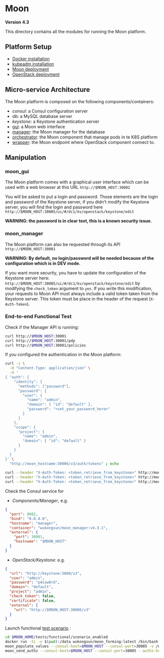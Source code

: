 # Moon
__Version 4.3__

This directory contains all the modules for running the Moon platform.

## Platform Setup
- [Docker installation](tools/moon_kubernetes/README.md)
- [kubeadm installation](tools/moon_kubernetes/README.md)
- [Moon deployment](tools/moon_kubernetes/README.md)
- [OpenStack deployment](tools/openstack/README.md)


## Micro-service Architecture
The Moon platform is composed on the following components/containers:
- *consul*: a Consul configuration server
- *db*: a MySQL database server
- *keystone*: a Keystone authentication server
- [gui](moon_gui/README.md): a Moon web interface
- [manager](moon_manager/README.md): the Moon manager for the database
- [orchestrator](moon_orchestrator/README.md): the Moon component that manage pods in te K8S platform
- [wrapper](moon_wrapper/README.md): the Moon endpoint where OpenStack component connect to.


## Manipulation
### moon_gui
The Moon platform comes with a graphical user interface which can be used with 
a web browser at this URL `http://$MOON_HOST:30002`

You will be asked to put a login and password. Those elements are the login and password 
of the Keystone server, if you didn't modify the Keystone server, you will find the 
login and password here `http://$MOON_HOST:30005/ui/#/dc1/kv/openstack/keystone/edit` 

**WARNING: the password is in clear text, this is a known security issue.**

### moon_manager
The Moon platform can also be requested through its API `http://$MOON_HOST:30001`

**WARNING: By default, no login/password will be needed because of 
the configuration which is in DEV mode.**

If you want more security, you have to update the configuration of the Keystone server here:
`http://$MOON_HOST:30005/ui/#/dc1/kv/openstack/keystone/edit` 
by modifying the `check_token` argument to `yes`.
If you write this modification, your requests to Moon API must always include a valid token 
taken from the Keystone server. This token must be place in the header of the request 
(`X-Auth-Token`).

### End-to-end Functional Test
Check if the Manager API is running:
```bash
curl http://$MOON_HOST:30001
curl http://$MOON_HOST:30001/pdp
curl http://$MOON_HOST:30001/policies
```
    
If you configured the authentication in the Moon platform:
```bash
curl -i \
  -H "Content-Type: application/json" \
  -d '
{ "auth": {
    "identity": {
      "methods": ["password"],
      "password": {
        "user": {
          "name": "admin",
          "domain": { "id": "default" },
          "password": "<set_your_password_here>"
        }
      }
    },
    "scope": {
      "project": {
        "name": "admin",
        "domain": { "id": "default" }
      }
    }
  }
}' \
  "http://moon_hostname:30006/v3/auth/tokens" ; echo
  
curl --header "X-Auth-Token: <token_retrieve_from_keystone>" http://moon_hostname:30001
curl --header "X-Auth-Token: <token_retrieve_from_keystone>" http://moon_hostname:30001/pdp
curl --header "X-Auth-Token: <token_retrieve_from_keystone>" http://moon_hostname:30001/policies
```
    
Check the Consul service for 
- *Components/Manager*, e.g. 
```json
{
  "port": 8082, 
  "bind": "0.0.0.0", 
  "hostname": "manager", 
  "container": "wukongsun/moon_manager:v4.3.1", 
  "external": {
    "port": 30001, 
    "hostname": "$MOON_HOST"
  }
}
```
- *OpenStack/Keystone*: e.g. 
```json
{
  "url": "http://keystone:5000/v3", 
  "user": "admin", 
  "password": "p4ssw0rd", 
  "domain": "default", 
  "project": "admin", 
  "check_token": false, 
  "certificate": false, 
  "external": {
    "url": "http://$MOON_HOST:30006/v3"
  }
}
```

Launch functional [test scenario](tests/functional/scenario_enabled) : 
```bash
cd $MOON_HOME/tests/functional/scenario_enabled
docker run -ti -v $(pwd):/data wukongsun/moon_forming:latest /bin/bash
moon_populate_values --consul-host=$MOON_HOST --consul-port=30005 -v /data/rbac_large.py
moon_send_authz --consul-host=$MOON_HOST --consul-port=30005 --authz-host=$MOON_HOST --authz-port=31002 -v /data/rbac_large.py
```
